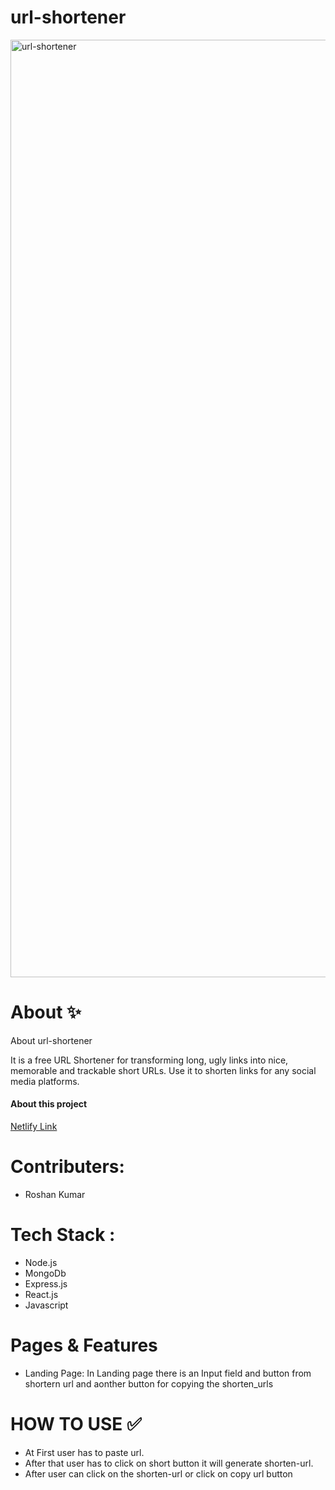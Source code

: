 # url-shortener
<img width="1500" src="https://roshanrocked.github.io/url-shortner.png" alt="url-shortener">
<h1>About ✨</h1>
<p>About url-shortener</p>
<p>It is a free URL Shortener for transforming long, ugly links into nice, memorable and trackable short URLs. Use it to shorten links for any social media platforms.</p>
<h4>About this project</h4>
<a target="_blank" href="https://url-shor.cyclic.app/">Netlify Link</a>

<h1>Contributers:</h1>
<ul>
  <li>Roshan Kumar</li>
</ul>
<h1>Tech Stack :</h1>
<ul> 
  <li>Node.js</li>
  <li>MongoDb</li>
  <li>Express.js</li>
  <li>React.js</li>
  <li>Javascript</li>
</ul>

<h1>Pages & Features</h1>
<ul> 
  <li>Landing Page: In Landing page there is an Input field and button from shortern url and aonther button for copying the shorten_urls</li>
</ul>
<h1>HOW TO USE ✅</h1>
<ul>
  <li>At First user has to paste url.</li>
  <li>After that user has to click on short button it will generate shorten-url.</li>
  <li>After user can click on the shorten-url or click on copy url button</li>
</ul>
